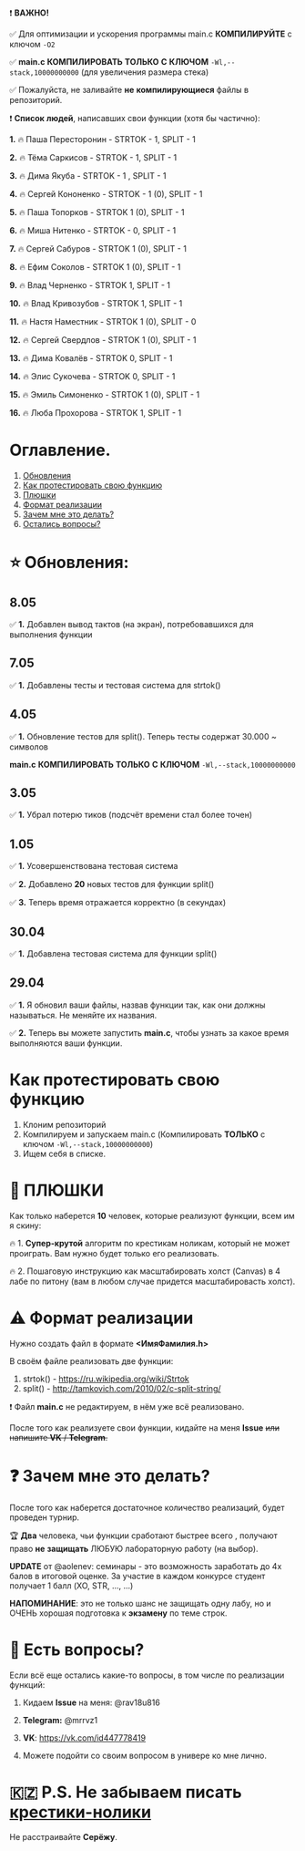 ❗ __ВАЖНО!__ 

✅ Для оптимизации и ускорения программы main.c __КОМПИЛИРУЙТЕ__ с ключом `-O2`

✅ __main.c__ __КОМПИЛИРОВАТЬ__ __ТОЛЬКО__ __С__ __КЛЮЧОМ__ `-Wl,--stack,10000000000` (для увеличения размера стека)

✅ Пожалуйста, не заливайте __не__ __компилирующиеся__ файлы в репозиторий.


❗ __Список__ __людей__, написавших свои функции (хотя бы частично): 

__1.__ 🔥 Паша Пересторонин - STRTOK - 1, SPLIT - 1 

__2.__ 🔥 Тёма Саркисов - STRTOK - 1, SPLIT - 1 

__3.__ 🔥 Дима Якуба - STRTOK - 1 , SPLIT - 1

__4.__ 🔥 Сергей Кононенко - STRTOK - 1 (0), SPLIT - 1

__5.__ 🔥 Паша Топорков - STRTOK 1 (0), SPLIT - 1

__6.__ 🔥 Миша Нитенко - STRTOK - 0, SPLIT - 1

__7.__ 🔥 Сергей Сабуров - STRTOK 1 (0), SPLIT - 1 

__8.__ 🔥 Ефим Соколов - STRTOK 1 (0), SPLIT - 1 

__9.__ 🔥 Влад Черненко - STRTOK 1, SPLIT - 1

__10.__ 🔥 Влад Кривозубов - STRTOK 1, SPLIT - 1

__11.__ 🔥 Настя Наместник - STRTOK 1 (0), SPLIT - 0

__12.__ 🔥 Сергей Свердлов - STRTOK 1 (0), SPLIT - 1

__13.__ 🔥 Дима Ковалёв - STRTOK 0, SPLIT - 1

__14.__ 🔥 Элис Сукочева - STRTOK 0, SPLIT - 1

__15.__ 🔥 Эмиль Симоненко - STRTOK 1 (0), SPLIT - 1

__16.__ 🔥 Люба Прохорова - STRTOK 1, SPLIT - 1


# Оглавление.
1. [Обновления](#1_0)
2. [Как протестировать свою функцию](#2_0)
3. [Плюшки](#3_0)
4. [Формат реализации](#4_0)
5. [Зачем мне это делать?](#5_0)
6. [Остались вопросы?](#6_0)

# ⭐ Обновления: <a name="1_0"></a>

## 8.05 

✅ __1.__ Добавлен вывод тактов (на экран), потребовавшихся для выполнения функции

## 7.05

✅ __1.__ Добавлены тесты и тестовая система для strtok()

## 4.05

✅ __1.__ Обновление тестов для split(). Теперь тесты содержат 30.000 ~ символов

__main.c__ __КОМПИЛИРОВАТЬ__ __ТОЛЬКО__ __С__ __КЛЮЧОМ__ `-Wl,--stack,10000000000`

## 3.05 
 
✅ __1.__  Убрал потерю тиков (подсчёт времени стал более точен)

## 1.05

✅ __1.__ Усовершенствована тестовая система

✅ __2.__ Добавлено __20__ новых тестов для функции split()

✅ __3.__ Теперь время отражается корректно (в секундах)

## 30.04 

✅ __1.__ Добавлена тестовая система для функции split()

## 29.04 

✅ __1.__ Я обновил ваши файлы, назвав функции так, как они должны называться. Не меняйте их названия.

✅ __2.__ Теперь вы можете запустить __main.c__, чтобы узнать за какое время выполняются ваши функции.



# Как протестировать свою функцию <a name="2_0"></a>
1. Клоним репозиторий
2. Компилируем и запускаем main.c (Компилировать __ТОЛЬКО__ с ключом `-Wl,--stack,10000000000`)
3. Ищем себя в списке. 

# 🍒 ПЛЮШКИ  <a name="3_0"></a>
Как только наберется __10__ человек, которые реализуют функции, всем им я скину:

🔥 1. __Супер-крутой__ алгоритм по крестикам ноликам, который не может проиграть. Вам нужно будет только его реализовать. 

🔥 2. Пошаговую инструкцию как масштабировать холст (Canvas) в 4 лабе по питону (вам в любом случае придется масштабировасть холст). 

# ⚠ Формат реализации <a name="4_0"></a>
Нужно создать файл в формате __<ИмяФамилия.h>__

В своём файле реализовать две функции:

1. strtok() - https://ru.wikipedia.org/wiki/Strtok
2. split() - http://tamkovich.com/2010/02/c-split-string/

❗ Файл __main.c__ не редактируем, в нём уже всё реализовано. 

После того как реализуете свои функции, кидайте на меня __Issue__ ~~или напишите __VK__ / __Telegram__.~~

# ❓ Зачем мне это делать? <a name="5_0"></a>
После того как наберется достаточное количество реализаций, будет проведен турнир.

🏆 __Два__ человека, чьи функции сработают быстрее всего , получают право __не__ __защищать__ ЛЮБУЮ лабораторную работу (на выбор).

__UPDATE__ от @aolenev: семинары - это возможность заработать до 4х балов в итоговой оценке. За участие в каждом конкурсе студент получает 1 балл (XO, STR, ..., ...)

__НАПОМИНАНИЕ__: это не только шанс не защищать одну лабу, но и ОЧЕНЬ хорошая подготовка к __экзамену__ по теме строк.

# 💬 Есть вопросы?  <a name="6_0"></a>

Если всё еще остались какие-то вопросы, в том числе по реализации функций:

1. Кидаем __Issue__  на меня: @rav18u816

2. __Telegram:__ @mrrvz1

3. __VK__: https://vk.com/id447778419

4. Можете подойти со своим вопросом в универе ко мне лично.

# 🇰🇿 P.S. Не забываем писать [крестики-нолики](https://git.iu7.bmstu.ru/aolenev/iu7-cprog-sems-2019-aolenev/tree/master/XOgame)
Не расстраивайте __Серёжу__.
